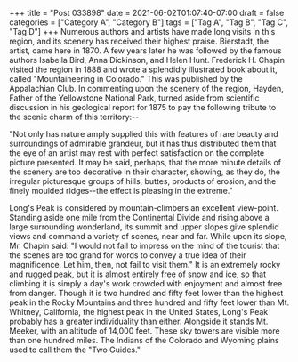 +++
title = "Post 033898"
date = 2021-06-02T01:07:40-07:00
draft = false
categories = ["Category A", "Category B"]
tags = ["Tag A", "Tag B", "Tag C", "Tag D"]
+++
Numerous authors and artists have made long visits in this region, and its scenery has received their highest praise. Bierstadt, the artist, came here in 1870. A few years later he was followed by the famous authors Isabella Bird, Anna Dickinson, and Helen Hunt. Frederick H. Chapin visited the region in 1888 and wrote a splendidly illustrated book about it, called "Mountaineering in Colorado." This was published by the Appalachian Club. In commenting upon the scenery of the region, Hayden, Father of the Yellowstone National Park, turned aside from scientific discussion in his geological report for 1875 to pay the following tribute to the scenic charm of this territory:--

"Not only has nature amply supplied this with features of rare beauty and surroundings of admirable grandeur, but it has thus distributed them that the eye of an artist may rest with perfect satisfaction on the complete picture presented. It may be said, perhaps, that the more minute details of the scenery are too decorative in their character, showing, as they do, the irregular picturesque groups of hills, buttes, products of erosion, and the finely moulded ridges--the effect is pleasing in the extreme."

Long's Peak is considered by mountain-climbers an excellent view-point. Standing aside one mile from the Continental Divide and rising above a large surrounding wonderland, its summit and upper slopes give splendid views and command a variety of scenes, near and far. While upon its slope, Mr. Chapin said: "I would not fail to impress on the mind of the tourist that the scenes are too grand for words to convey a true idea of their magnificence. Let him, then, not fail to visit them." It is an extremely rocky and rugged peak, but it is almost entirely free of snow and ice, so that climbing it is simply a day's work crowded with enjoyment and almost free from danger. Though it is two hundred and fifty feet lower than the highest peak in the Rocky Mountains and three hundred and fifty feet lower than Mt. Whitney, California, the highest peak in the United States, Long's Peak probably has a greater individuality than either. Alongside it stands Mt. Meeker, with an altitude of 14,000 feet. These sky towers are visible more than one hundred miles. The Indians of the Colorado and Wyoming plains used to call them the "Two Guides."
